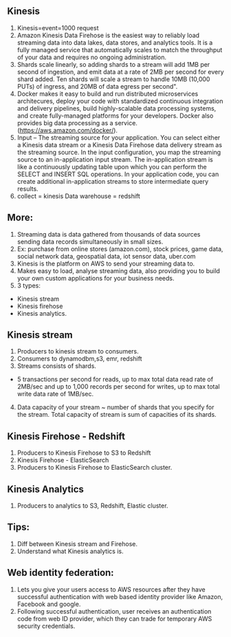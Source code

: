 ## Kinesis

1. Kinesis=event=1000 request
2. Amazon Kinesis Data Firehose is the easiest way to reliably load streaming data into data lakes, data stores, and analytics tools. It is a fully managed service that automatically scales to match the throughput of your data and requires no ongoing administration.
3. Shards scale linearly, so adding shards to a stream will add 1MB per second of ingestion, and emit data at a rate of 2MB per second for every shard added. Ten shards will scale a stream to handle 10MB (10,000 PUTs) of ingress, and 20MB of data egress per second".
4. Docker makes it easy to build and run distributed microservices architecures, deploy your code with standardized continuous integration and delivery pipelines, build highly-scalable data processing systems, and create fully-managed platforms for your developers. Docker also provides big data processing as a service. (https://aws.amazon.com/docker/).
5. Input – The streaming source for your application. You can select either a Kinesis data stream or a Kinesis Data Firehose data delivery stream as the streaming source. In the input configuration, you map the streaming source to an in-application input stream. The in-application stream is like a continuously updating table upon which you can perform the SELECT and INSERT SQL operations. In your application code, you can create additional in-application streams to store intermediate query results.
6. collect = kinesis
Data warehouse = redshift

## More:
1. Streaming data is data gathered from thousands of data sources sending data records simultaneously in small sizes.
2. Ex: purchase from online stores (amazon.com), stock prices, game data, social network data, geospatial data, iot sensor data, uber.com
3. Kinesis is the platform on AWS to send your streaming data to.
4. Makes easy to load, analyse streaming data, also providing you to build your own custom applications for your business needs.
5. 3 types:
- Kinesis stream
- Kinesis firehose
- Kinesis analytics.

## Kinesis stream
1. Producers to kinesis stream to consumers.
2. Consumers to dynamodbm,s3, emr, redshift
3. Streams consists of shards.
- 5 transactions per second for reads, up to max total data read rate of 2MB/sec and up to 1,000 records per second for writes, up to max total write data rate of 1MB/sec.
4. Data capacity of your stream ~ number of shards that you specify for the stream. Total capacity of stream is sum of capacities of its shards.

## Kinesis Firehose  - Redshift
1. Producers to Kinesis Firehose to S3 to Redshift
2. Kinesis Firehose - ElasticSearch
3. Producers to Kinesis Firehose to ElasticSearch cluster.

## Kinesis Analytics
1. Producers to analytics to S3, Redshift, Elastic cluster.

## Tips:
1. Diff between Kinesis stream and Firehose.
2. Understand what Kinesis analytics is.

## Web identity federation:
1. Lets you give your users access to AWS resources after they have successful authentication with web based identity provider like Amazon, Facebook and google.
2. Following successful authentication, user receives an authentication code from web ID provider, which they can trade for temporary AWS security credentials.
